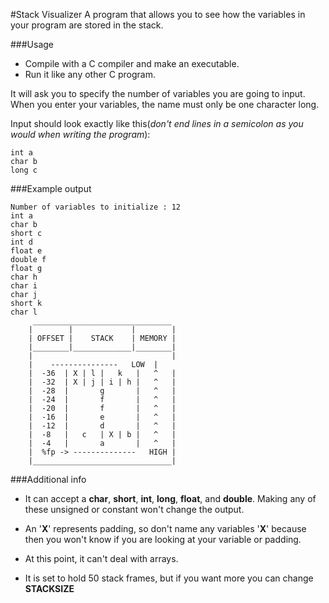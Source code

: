 #Stack Visualizer
A program that allows you to see how the variables in your program are stored in the stack.

###Usage
* Compile with a C compiler and make an executable.  
* Run it like any other C program.  
 
It will ask you to specify the number of variables you are going to input. When you enter your variables, the name must only be one character long.  

Input should look exactly like this(_don't end lines in a semicolon as you would when writing the program_):
 ```
int a
char b
long c
 ```

###Example output
```
Number of variables to initialize : 12
int a
char b
short c
int d
float e
double f
float g
char h
char i
char j
short k
char l
	 _______________________________
	|        |             |        |
	| OFFSET |    STACK    | MEMORY |
	|________|_____________|________|
	|                               |
	|	 ---------------   LOW  |
	|  -36	| X | l |   k   |   ^   |
	|  -32	| X | j | i | h |   ^   |
	|  -28	|       g       |   ^   |
	|  -24	|       f       |   ^   |
	|  -20	|       f       |   ^   |
	|  -16	|       e       |   ^   |
	|  -12	|       d       |   ^   |
	|  -8	|   c   | X | b |   ^   |
	|  -4	|       a       |   ^   |
	|  %fp -> --------------   HIGH |
	|_______________________________|
```
###Additional info
* It can accept a __char__, __short__, __int__, __long__, __float__, and __double__.  Making any 
of these unsigned or constant won't change the output. 

* An '__X__' represents padding, so don't name any variables '__X__' because then you won't know if you are looking at your variable or padding.  

* At this point, it can't deal with arrays.
 
* It is set to hold 50 stack frames, but if you want more you can change __STACKSIZE__
